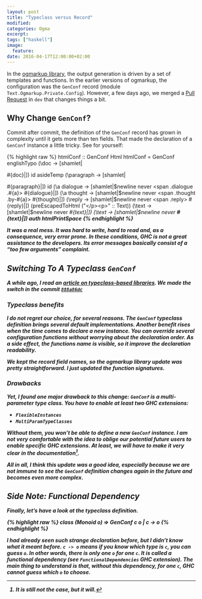 ```yaml
---
layout: post
title: "Typeclass versus Record"
modified:
categories: Ogma
excerpt:
tags: ["haskell"]
image:
  feature:
date: 2016-04-17T12:00:00+02:00
---
```


In the [ogmarkup library](https://github.com/ikyushii/ogmarkup), the output
generation is driven by a set of templates and functions. In the earlier
versions of ogmarkup, the configuration was the `GenConf` record (module
`Text.Ogmarkup.Private.Config`). However, a few days ago, we merged a [Pull
Request](https://github.com/ogma-project/ogmarkup/pull/35) in `dev` that changes
things a bit.

## Why Change `GenConf`?

Commit after commit, the definition of the `GenConf` record has grown in
complexity until it gets more than ten fields. That made the declaration of a
`GenConf` instance a little tricky. See for yourself:

{% highlight raw %}
htmlConf :: GenConf Html
htmlConf =
  GenConf englishTypo
          (\doc -> [shamlet|<article>#{doc}|])
          id
          asideTemp
          (\paragraph -> [shamlet|<p>#{paragraph}|])
          id
          (\a dialogue -> [shamlet|$newline never
                                   <span .dialogue .#{a}>
                                     #{dialogue}|])
          (\a thought -> [shamlet|$newline never
                                  <span .thought .by-#{a}>
                                    #{thought}|])
          (\reply -> [shamlet|$newline never
                              <span .reply>
                                #{reply}|])
          (preEscapedToHtml ("</p><p>" :: Text))
          (\text -> [shamlet|$newline never
                             <em>#{text}|])
          (\text -> [shamlet|$newline never
                             <strong>#{text}|])
          auth
          htmlPrintSpace
{% endhighlight %}

It was a real mess. It was hard to write, hard to read and, as a consequence,
very error prone. In these conditions, GHC is not a great assistance to the
developers. Its error messages basically consist of a “too few arguments”
complaint.

## Switching To A Typeclass `GenConf`

A while ago, I read an [article on typeclass-based
libraries](http://www.yesodweb.com/blog/2016/03/why-i-prefer-typeclass-based-libraries).
We made the switch in the commit
[`888a86dc`](https://github.com/ogma-project/ogmarkup/pull/35/commits/888a86dc139da0a3f81f2fded66354ceec5cb4c1)

### Typeclass benefits

I do not regret our choice, for several reasons.  The `GenConf` typeclass
definition brings several default implementations. Another benefit rises when
the time comes to declare a new instance. You can override several
configuration functions without worrying about the declaration order. As a side effect,
the functions name is visible, so it improve the declaration readability.

We kept the record field names, so the ogmarkup library update was pretty
straightforward. I just updated the function signatures.

### Drawbacks

Yet, I found one major drawback to this change: `GenConf` is a multi-parameter
type class. You have to enable at least two GHC extensions:

* `FlexibleInstances`
* `MultiParamTypeClasses`

Without them, you won’t be able to define a new `GenConf` instance. I am not
very comfortable with the idea to oblige our potential future users to enable
specific GHC extensions. At least, we will have to make it very clear in the
documentation[^1].

[^1]: It is still not the case, but it *will*.

All in all, I think this update was a good idea, especially because we are not
immune to see the `GenConf` definition changes again in the future and becomes
even more complex.

## Side Note: Functional Dependency

Finally, let’s have a look at the typeclass definition.

{% highlight raw %}
class (Monoid o) => GenConf c o | c -> o
{% endhighlight %}

I had already seen such strange declaration before, but I didn’t know what it
meant before. `c -> o` means if you know which type is `c`, you can guess `o`.
In other words, there is only one `o` for one `c`. It is called a functional
dependency (see `FunctionalDependencies` GHC extension). The main thing to
understand is that, without this dependency, for one `c`, GHC cannot guess which
`o` to choose.
